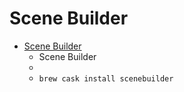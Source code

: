 # Scene Builder
- [Scene Builder](https://gluonhq.com/products/scene-builder/)
  -  Scene Builder
  - 
  - `brew cask install scenebuilder`
